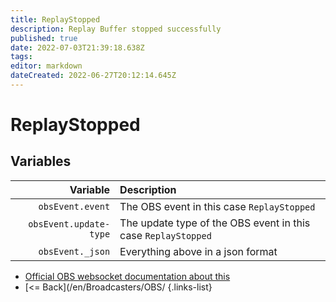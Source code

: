 ```yaml
---
title: ReplayStopped
description: Replay Buffer stopped successfully
published: true
date: 2022-07-03T21:39:18.638Z
tags: 
editor: markdown
dateCreated: 2022-06-27T20:12:14.645Z
---
```


# ReplayStopped

## Variables

| Variable | Description |
|---------:|:------------|
| `obsEvent.event` | The OBS event in this case `ReplayStopped`
| `obsEvent.update-type` | The update type of the OBS event in this case `ReplayStopped`
| `obsEvent._json` | Everything above in a json format

* [Official OBS websocket documentation about this](https://github.com/obsproject/obs-websocket/blob/4.x-current/docs/generated/protocol.md#replaystopped)
* [<= Back](/en/Broadcasters/OBS/
{.links-list}